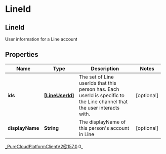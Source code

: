 # LineId

## LineId
User information for a Line account

## Properties

|Name | Type | Description | Notes|
|------------ | ------------- | ------------- | -------------|
| **ids** | [**[LineUserId]**](LineUserId) | The set of Line userIds that this person has. Each userId is specific to the Line channel that the user interacts with. | [optional] |
| **displayName** | **String** | The displayName of this person&#39;s account in Line | [optional] |



_PureCloudPlatformClientV2@157.0.0_
